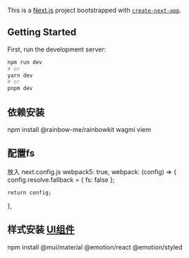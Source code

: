 This is a [Next.js](https://nextjs.org/) project bootstrapped with [`create-next-app`](https://github.com/vercel/next.js/tree/canary/packages/create-next-app).

## Getting Started

First, run the development server:

```bash
npm run dev
# or
yarn dev
# or
pnpm dev
```
## 依赖安装
npm install @rainbow-me/rainbowkit wagmi viem

## 配置fs
放入 next.config.js
webpack5: true,
webpack: (config) => {
    config.resolve.fallback = { fs: false };

    return config;
},


## 样式安装 [UI组件](https://mui.com/material-ui/getting-started/installation/)

npm install @mui/material @emotion/react @emotion/styled


